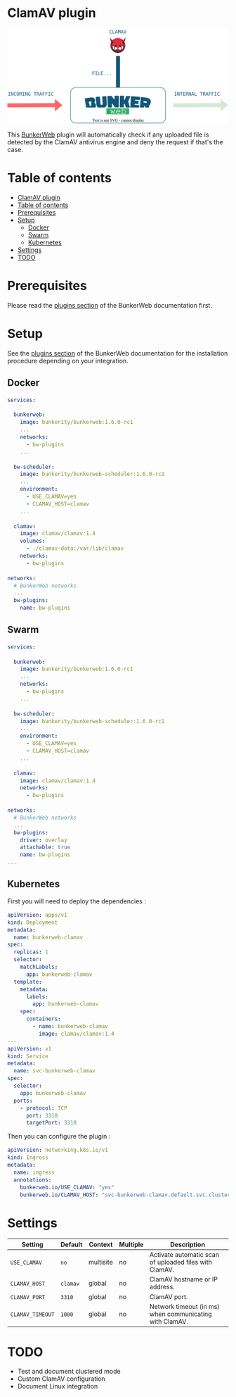 # ClamAV plugin

<p align="center">
	<img alt="BunkerWeb ClamAV diagram" src="https://github.com/bunkerity/bunkerweb-plugins/raw/main/clamav/docs/diagram.svg" />
</p>

This [BunkerWeb](https://www.bunkerweb.io/?utm_campaign=self&utm_source=github) plugin will automatically check if any uploaded file is detected by the ClamAV antivirus engine and deny the request if that's the case.

# Table of contents

- [ClamAV plugin](#clamav-plugin)
- [Table of contents](#table-of-contents)
- [Prerequisites](#prerequisites)
- [Setup](#setup)
  - [Docker](#docker)
  - [Swarm](#swarm)
  - [Kubernetes](#kubernetes)
- [Settings](#settings)
- [TODO](#todo)

# Prerequisites

Please read the [plugins section](https://docs.bunkerweb.io/latest/plugins/?utm_campaign=self&utm_source=github) of the BunkerWeb documentation first.

# Setup

See the [plugins section](https://docs.bunkerweb.io/latest/plugins/?utm_campaign=self&utm_source=github) of the BunkerWeb documentation for the installation procedure depending on your integration.

## Docker

```yaml
services:

  bunkerweb:
    image: bunkerity/bunkerweb:1.6.0-rc1
    ...
    networks:
      - bw-plugins
    ...

  bw-scheduler:
    image: bunkerity/bunkerweb-scheduler:1.6.0-rc1
    ...
    environment:
      - USE_CLAMAV=yes
      - CLAMAV_HOST=clamav
    ...

  clamav:
    image: clamav/clamav:1.4
    volumes:
      - ./clamav-data:/var/lib/clamav
    networks:
      - bw-plugins

networks:
  # BunkerWeb networks
  ...
  bw-plugins:
    name: bw-plugins
```

## Swarm

```yaml
services:

  bunkerweb:
    image: bunkerity/bunkerweb:1.6.0-rc1
    ...
    networks:
      - bw-plugins
    ...

  bw-scheduler:
    image: bunkerity/bunkerweb-scheduler:1.6.0-rc1
    ...
    environment:
      - USE_CLAMAV=yes
      - CLAMAV_HOST=clamav
    ...

  clamav:
    image: clamav/clamav:1.4
    networks:
      - bw-plugins

networks:
  # BunkerWeb networks
  ...
  bw-plugins:
    driver: overlay
    attachable: true
    name: bw-plugins
...
```

## Kubernetes

First you will need to deploy the dependencies :

```yaml
apiVersion: apps/v1
kind: Deployment
metadata:
  name: bunkerweb-clamav
spec:
  replicas: 1
  selector:
    matchLabels:
      app: bunkerweb-clamav
  template:
    metadata:
      labels:
        app: bunkerweb-clamav
    spec:
      containers:
        - name: bunkerweb-clamav
          image: clamav/clamav:1.4
---
apiVersion: v1
kind: Service
metadata:
  name: svc-bunkerweb-clamav
spec:
  selector:
    app: bunkerweb-clamav
  ports:
    - protocol: TCP
      port: 3310
      targetPort: 3310
```

Then you can configure the plugin :

```yaml
apiVersion: networking.k8s.io/v1
kind: Ingress
metadata:
  name: ingress
  annotations:
    bunkerweb.io/USE_CLAMAV: "yes"
    bunkerweb.io/CLAMAV_HOST: "svc-bunkerweb-clamav.default.svc.cluster.local"
```

# Settings

| Setting          | Default  | Context   | Multiple | Description                                             |
| ---------------- | -------- | --------- | -------- | ------------------------------------------------------- |
| `USE_CLAMAV`     | `no`     | multisite | no       | Activate automatic scan of uploaded files with ClamAV.  |
| `CLAMAV_HOST`    | `clamav` | global    | no       | ClamAV hostname or IP address.                          |
| `CLAMAV_PORT`    | `3310`   | global    | no       | ClamAV port.                                            |
| `CLAMAV_TIMEOUT` | `1000`   | global    | no       | Network timeout (in ms) when communicating with ClamAV. |

# TODO

- Test and document clustered mode
- Custom ClamAV configuration
- Document Linux integration
